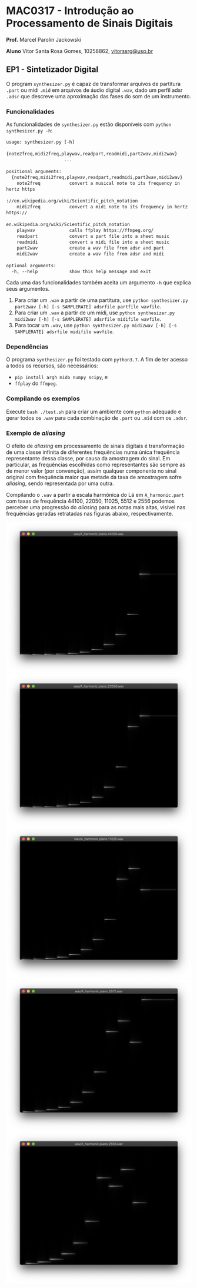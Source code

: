 # MAC0317 - Introdução ao Processamento de Sinais Digitais

**Prof.** Marcel Parolin Jackowski

**Aluno** Vitor Santa Rosa Gomes, 10258862, vitorssrg@usp.br

## EP1 - Sintetizador Digital

O program `synthesizer.py` é capaz de transformar arquivos de partitura `.part` ou midi `.mid` em arquivos de áudio digital `.wav`, dado um perfil adsr `.adsr` que descreve uma aproximação das fases do som de um instrumento.

### Funcionalidades

As funcionalidades de `synthesizer.py` estão disponíveis com `python synthesizer.py -h`:

```
usage: synthesizer.py [-h]
                      {note2freq,midi2freq,playwav,readpart,readmidi,part2wav,midi2wav}
                      ...

positional arguments:
  {note2freq,midi2freq,playwav,readpart,readmidi,part2wav,midi2wav}
    note2freq           convert a musical note to its frequency in hertz https
                        ://en.wikipedia.org/wiki/Scientific_pitch_notation
    midi2freq           convert a midi note to its frequency in hertz https://
                        en.wikipedia.org/wiki/Scientific_pitch_notation
    playwav             calls ffplay https://ffmpeg.org/
    readpart            convert a part file into a sheet music
    readmidi            convert a midi file into a sheet music
    part2wav            create a wav file from adsr and part
    midi2wav            create a wav file from adsr and midi

optional arguments:
  -h, --help            show this help message and exit
```

Cada uma das funcionalidades também aceita um argumento `-h` que explica seus argumentos.

1. Para criar um `.wav` a partir de uma partitura, use `python synthesizer.py part2wav [-h] [-s SAMPLERATE] adsrfile partfile wavfile`.
1. Para criar um `.wav` a partir de um midi, use `python synthesizer.py midi2wav [-h] [-s SAMPLERATE] adsrfile midifile wavfile`.
1. Para tocar um `.wav`, use `python synthesizer.py midi2wav [-h] [-s SAMPLERATE] adsrfile midifile wavfile`.

### Dependências

O programa `synthesizer.py` foi testado com `python3.7`. A fim de ter acesso a todos os recursos, são necessários:

* `pip install argh mido numpy scipy`, e
* `ffplay` do `ffmpeg`.

### Compilando os exemplos

Execute `bash ./test.sh` para criar um ambiente com `python` adequado e gerar todos os `.wav` para cada combinação de `.part` ou `.mid` com os `.adsr`.

### Exemplo de *aliasing*

O efeito de *aliasing* em processamento de sinais digitais é transformação de uma classe infinita de diferentes frequências numa única frequência representante dessa classe, por causa da amostragem do sinal. Em particular, as frequências escolhidas como representantes são sempre as de menor valor (por convenção), assim qualquer componente no sinal original com frequência maior que metade da taxa de amostragem sofre *aliasing*, sendo representada por uma outra.

Compilando o `.wav` a partir a escala harmônica do Lá em `A_harmonic.part` com taxas de frequência $44100$, $22050$, $11025$, $5512$ e $2556$ podemos perceber uma progressão do *aliasing* para as notas mais altas, visível nas frequências geradas retratadas nas figuras abaixo, respectivamente.

![](./img/A_harmonic.piano.44100.png)
![](./img/A_harmonic.piano.22050.png)
![](./img/A_harmonic.piano.11025.png)
![](./img/A_harmonic.piano.5512.png)
![](./img/A_harmonic.piano.2556.png)
